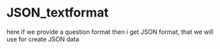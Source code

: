# JSON_textformat
here if we provide a question format then i get JSON format, that we will use for create JSON data 

